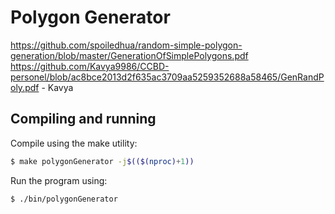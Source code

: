 # Polygon Generator
https://github.com/spoiledhua/random-simple-polygon-generation/blob/master/GenerationOfSimplePolygons.pdf
https://github.com/Kavya9986/CCBD-personel/blob/ac8bce2013d2f635ac3709aa5259352688a58465/GenRandPoly.pdf - Kavya

## Compiling and running

Compile using the make utility:

```bash
$ make polygonGenerator -j$(($(nproc)+1))
```

Run the program using:
```bash
$ ./bin/polygonGenerator
```